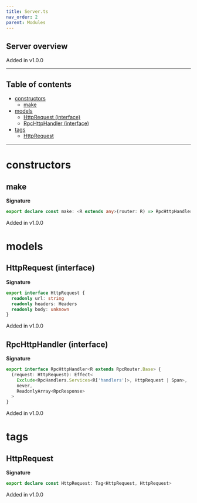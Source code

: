 ```yaml
---
title: Server.ts
nav_order: 2
parent: Modules
---
```


## Server overview

Added in v1.0.0

---

<h2 class="text-delta">Table of contents</h2>

- [constructors](#constructors)
  - [make](#make)
- [models](#models)
  - [HttpRequest (interface)](#httprequest-interface)
  - [RpcHttpHandler (interface)](#rpchttphandler-interface)
- [tags](#tags)
  - [HttpRequest](#httprequest)

---

# constructors

## make

**Signature**

```ts
export declare const make: <R extends any>(router: R) => RpcHttpHandler<R>
```

Added in v1.0.0

# models

## HttpRequest (interface)

**Signature**

```ts
export interface HttpRequest {
  readonly url: string
  readonly headers: Headers
  readonly body: unknown
}
```

Added in v1.0.0

## RpcHttpHandler (interface)

**Signature**

```ts
export interface RpcHttpHandler<R extends RpcRouter.Base> {
  (request: HttpRequest): Effect<
    Exclude<RpcHandlers.Services<R['handlers']>, HttpRequest | Span>,
    never,
    ReadonlyArray<RpcResponse>
  >
}
```

Added in v1.0.0

# tags

## HttpRequest

**Signature**

```ts
export declare const HttpRequest: Tag<HttpRequest, HttpRequest>
```

Added in v1.0.0
